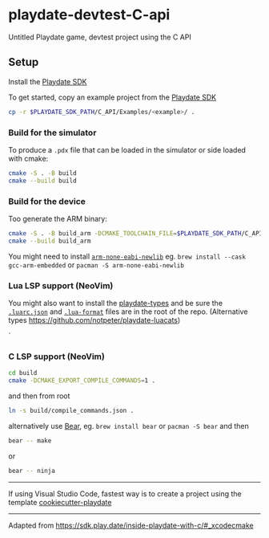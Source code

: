 # playdate-devtest-C-api

Untitled Playdate game, devtest project using the C API

## Setup

Install the [Playdate SDK](https://play.date/dev/)

To get started, copy an example project from the [Playdate SDK](https://play.date/dev/)

```bash
cp -r $PLAYDATE_SDK_PATH/C_API/Examples/<example>/ .
```

### Build for the simulator

To produce a `.pdx` file that can be loaded in the simulator or side loaded with cmake:

```bash
cmake -S . -B build
cmake --build build
```

### Build for the device

Too generate the ARM binary:

```bash
cmake -S . -B build_arm -DCMAKE_TOOLCHAIN_FILE=$PLAYDATE_SDK_PATH/C_API/buildsupport/arm.cmake
cmake --build build_arm
```

You might need to install [`arm-none-eabi-newlib`](https://developer.arm.com/downloads/-/gnu-rm) eg. `brew install --cask gcc-arm-embedded` or `pacman -S arm-none-eabi-newlib`

### Lua LSP support (NeoVim)

You might also want to install the [playdate-types](https://github.com/balpha/playdate-types) and be sure the [`.luarc.json`](.luarc.json) and [`.lua-format`](.lua-format) files are in the root of the repo. (Alternative types <https://github.com/notpeter/playdate-luacats>)

`

### C LSP support (NeoVim)

```bash
cd build
cmake -DCMAKE_EXPORT_COMPILE_COMMANDS=1 .
```

and then from root

```bash
ln -s build/compile_commands.json .
```

alternatively use [Bear](https://github.com/rizsotto/Bear), eg. `brew install bear` or `pacman -S bear` and then

```bash
bear -- make
```

or

```bash
bear -- ninja
```

---

If using Visual Studio Code, fastest way is to create a project using the template [cookiecutter-playdate](https://github.com/midouest/cookiecutter-playdate)

---

Adapted from <https://sdk.play.date/inside-playdate-with-c/#_xcodecmake>
